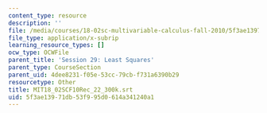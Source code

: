 ```yaml
---
content_type: resource
description: ''
file: /media/courses/18-02sc-multivariable-calculus-fall-2010/5f3ae13971db53f995d0614a341240a1_MIT18_02SCF10Rec_22_300k.vtt
file_type: application/x-subrip
learning_resource_types: []
ocw_type: OCWFile
parent_title: 'Session 29: Least Squares'
parent_type: CourseSection
parent_uid: 4dee8231-f05e-53cc-79cb-f731a6390b29
resourcetype: Other
title: MIT18_02SCF10Rec_22_300k.srt
uid: 5f3ae139-71db-53f9-95d0-614a341240a1
---
```

